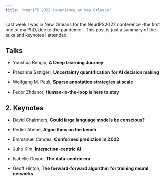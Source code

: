 ```yaml
---
title: 'NeurIPS 2022 experience at New Orleans'
---
```


Last week I was in New Orleans for the NeurIPS2022 conference -the first one of my PhD, due to the pandemic-. This post is just a summary of the talks and keynotes I attended:

## Talks
* Youshua Bengio, **A Deep Learning Journey**

* Prasanna Sattigeri, **Uncertainty quantification for AI decision making**

* Wolfgang M. Pauli, **Sparse annotation strategies at scale**

* Fedor Zhdanor, **Human-in-the-loop is here to stay**


## 2. Keynotes

* David Chalrmers, **Could large language models be conscious?**

* Rediet Abebe, **Algorithms on the bench**

* Emmanuel Candes, **Conformed prediction in 2022**

* Juho Kim, **Interaction-centric AI**

* Isabelle Guyon, **The data-centric era**

* Geoff Hinton, **The forward-forward algorithm for training neural networks**

